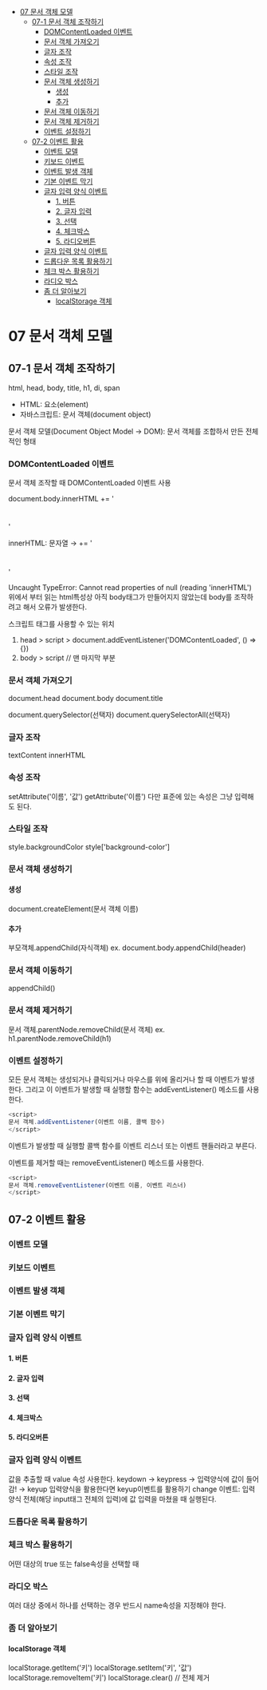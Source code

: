 - [07 문서 객체 모델](#07---------)
  * [07-1 문서 객체 조작하기](#07-1-----------)
    + [DOMContentLoaded 이벤트](#domcontentloaded----)
    + [문서 객체 가져오기](#----------)
    + [글자 조작](#-----)
    + [속성 조작](#-----)
    + [스타일 조작](#------)
    + [문서 객체 생성하기](#----------)
      - [생성](#--)
      - [추가](#--)
    + [문서 객체 이동하기](#----------)
    + [문서 객체 제거하기](#----------)
    + [이벤트 설정하기](#--------)
  * [07-2 이벤트 활용](#07-2-------)
    + [이벤트 모델](#------)
    + [키보드 이벤트](#-------)
    + [이벤트 발생 객체](#---------)
    + [기본 이벤트 막기](#---------)
    + [글자 입력 양식 이벤트](#------------)
      - [1. 버튼](#1---)
      - [2. 글자 입력](#2------)
      - [3. 선택](#3---)
      - [4. 체크박스](#4-----)
      - [5. 라디오버튼](#5------)
    + [글자 입력 양식 이벤트](#-------------1)
    + [드롭다운 목록 활용하기](#------------)
    + [체크 박스 활용하기](#----------)
    + [라디오 박스](#------)
    + [좀 더 알아보기](#--------)
      - [localStorage 객체](#localstorage---)



# 07 문서 객체 모델
## 07-1 문서 객체 조작하기

html, head, body, title, h1, di, span
- HTML: 요소(element)
- 자바스크립트: 문서 객체(document object)

문서 객체 모델(Document Object Model → DOM): 문서 객체를 조합하서 만든 전체적인 형태

### DOMContentLoaded 이벤트
문서 객체 조작할 때 DOMContentLoaded 이벤트 사용

document.body.innerHTML += '<h1></h1>'

innerHTML: 문자열 → += '<h1></h1>'

Uncaught TypeError: Cannot read properties of null (reading 'innerHTML')
위에서 부터 읽는 html특성상 아직 body태그가 만들어지지 않았는데 body를 조작하려고 해서 오류가 발생한다.

스크립트 태그를 사용할 수 있는 위치
1. head > script > document.addEventListener('DOMContentLoaded', () => {})
2. body > script // 맨 마지막 부분

### 문서 객체 가져오기
document.head
document.body
document.title

document.querySelector(선택자)
document.querySelectorAll(선택자)


### 글자 조작
textContent
innerHTML

### 속성 조작
setAttribute('이름', '값')
getAttribute('이름')
다만 표준에 있는 속성은 그냥 입력해도 된다.


### 스타일 조작
style.backgroundColor
style['background-color']

### 문서 객체 생성하기 
#### 생성
document.createElement(문서 객체 이름)
#### 추가
부모객체.appendChild(자식객체)
ex. document.body.appendChild(header)

### 문서 객체 이동하기
appendChild()

### 문서 객체 제거하기
문서 객체.parentNode.removeChild(문서 객체)
ex. h1.parentNode.removeChild(h1)

### 이벤트 설정하기
모든 문서 객체는 생성되거나 클릭되거나 마우스를 위에 올리거나 할 때 이벤트가 발생한다. 그리고 이 이벤트가 발생할 때 실행할 함수는 addEventListener() 메소드를 사용한다.

```javascript
<script>
문서 객체.addEventListener(이벤트 이름, 콜백 함수)
</script>
```


이벤트가 발생할 때 실행할 콜백 함수를 이벤트 리스너 또는 이벤트 핸들러라고 부른다.

이벤트를 제거할 때는 removeEventListener() 메소드를 사용한다.

```javascript
<script>
문서 객체.removeEventListener(이벤트 이름, 이벤트 리스너)
</script>
```

## 07-2 이벤트 활용
### 이벤트 모델
### 키보드 이벤트
### 이벤트 발생 객체
### 기본 이벤트 막기

### 글자 입력 양식 이벤트
#### 1. 버튼
#### 2. 글자 입력
#### 3. 선택
#### 4. 체크박스
#### 5. 라디오버튼

### 글자 입력 양식 이벤트
값을 추출할 때 value 속성 사용한다.
keydown → keypress → 입력양식에 값이 들어감! → keyup
입력양식을 활용한다면 keyup이벤트를 활용하기
change 이벤트: 입력양식 전체(해당 input태그 전체의 입력)에 값 입력을 마쳤을 때 실행된다. 

### 드롭다운 목록 활용하기

### 체크 박스 활용하기
어떤 대상의 true 또는 false속성을 선택할 때

### 라디오 박스
여러 대상 중에서 하나를 선택하는 경우
반드시 name속성을 지정해야 한다.

### 좀 더 알아보기
#### localStorage 객체
localStorage.getItem('키')
localStorage.setItem('키', '값')
localStorage.removeItem('키')
localStorage.clear()  // 전체 제거